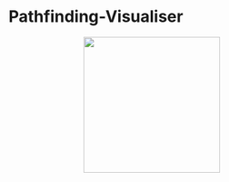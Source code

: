 # Pathfinding-Visualiser
<p align="center">
  <img src="https://github.com/Harshil2107/Pathfinding-Visualiser/blob/main/pathfindingvisualizer_gif.gif?raw=true" width="240">
</p>

